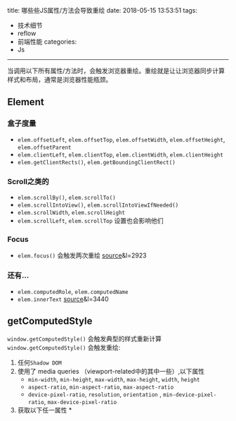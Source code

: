 title: 哪些些JS属性/方法会导致重绘
date: 2018-05-15 13:53:51
tags:
- 技术细节
- reflow
- 前端性能
categories:
- Js
---

当调用以下所有属性/方法时，会触发浏览器重绘。重绘就是让让浏览器同步计算样式和布局，通常是浏览器性能瓶颈。

## Element

### 盒子度量
* `elem.offsetLeft`, `elem.offsetTop`, `elem.offsetWidth`, `elem.offsetHeight`, `elem.offsetParent`
* `elem.clientLeft`, `elem.clientTop`, `elem.clientWidth`, `elem.clientHeight`
* `elem.getClientRects()`, `elem.getBoundingClientRect()`

### Scroll之类的
* `elem.scrollBy()`, `elem.scrollTo()`
* `elem.scrollIntoView()`, `elem.scrollIntoViewIfNeeded()`
* `elem.scrollWidth`, `elem.scrollHeight`
* `elem.scrollLeft`, `elem.scrollTop` 设置也会影响他们

### Focus
* `elem.focus()` 会触发两次重绘 [source](https://cs.chromium.org/chromium/src/third_party/WebKit/Source/core/dom/Element.cpp?q=updateLayoutIgnorePendingStylesheets+-f:out+-f:test&sq=package:chromium&dr=C)&l=2923

### 还有...
* `elem.computedRole`, `elem.computedName`
* `elem.innerText` [source](https://cs.chromium.org/chromium/src/third_party/WebKit/Source/core/dom/Element.cpp?q=updateLayoutIgnorePendingStylesheets+-f:out+-f:test&sq=package:chromium&dr=C)&l=3440

## getComputedStyle

`window.getComputedStyle()` 会触发典型的样式重新计算
`window.getComputedStyle()` 会触发重绘:

1. 任何`Shadow DOM`
2. 使用了 media queries （viewport-related中的其中一些）,以下属性
    * `min-width`, `min-height`, `max-width`, `max-height`, `width`, `height`
    * `aspect-ratio`, `min-aspect-ratio`, `max-aspect-ratio`
    * `device-pixel-ratio`, `resolution`, `orientation` , `min-device-pixel-ratio`, `max-device-pixel-ratio`
2. 获取以下任一属性
    * 

